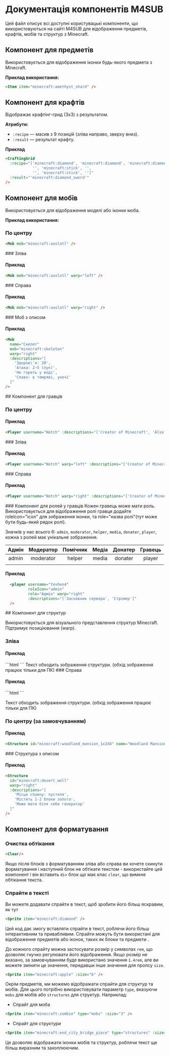 
# Документація компонентів M4SUB

Цей файл описує всі доступні користувацькі компоненти, що використовуються на сайті M4SUB для відображення предметів, крафтів, мобів та структур з Minecraft.

## Компонент для предметів

Використовується для відображення іконки будь-якого предмета з Minecraft.

**Приклад використання:**

```html
<Item item="minecraft:amethyst_shard" />
```
<Item item="minecraft:amethyst_shard" />

## Компонент для крафтів

Відображає крафтінг-грид (3x3) з результатом.

**Атрибути:**
- `:recipe` — масив з 9 позицій (зліва направо, зверху вниз).
- `:result` — результат крафту.

**Приклад**

```html
<CraftingGrid 
  :recipe="['minecraft:diamond', 'minecraft:diamond', 'minecraft:diamond', 
            '', 'minecraft:stick', '', 
            '', 'minecraft:stick', '']" 
  :result="'minecraft:diamond_sword'" 
/>
```

<CraftingGrid 
  :recipe="['minecraft:diamond', 'minecraft:diamond', 'minecraft:diamond', 
            '', 'minecraft:stick', '', 
            '', 'minecraft:stick', '']" 
  :result="'minecraft:diamond_sword'" 
/>

## Компонент для мобів

Використовується для відображення моделі або іконки моба.

**Приклад використання:**

### По центру
<Mob mob="minecraft:axolotl" />

```html
<Mob mob="minecraft:axolotl" />
```
<Clear/>
### Зліва
<Mob mob="minecraft:axolotl" warp="left" />


#### Приклад
```html
<Mob mob="minecraft:axolotl" warp="left" /> 
```
<Clear/>
### Справа
<Mob mob="minecraft:axolotl" warp="right" />

#### Приклад
```html
<Mob mob="minecraft:axolotl" warp="right" /> 
```
<Clear/>
### Моб з описом
<Mob
  name="Скелет"
  mob="minecraft:skeleton"
  warp="right"
  :descriptions="[
    'Здоров\'я: 20',
    'Атака: 2–5 (лук)',
    'Не горить у воді',
    'Спавн: в темряві, уночі'
  ]"
/>

#### Приклад
```html
<Mob
  name="Скелет"
  mob="minecraft:skeleton"
  warp="right"
  :descriptions="[
    'Здоров\'я: 20',
    'Атака: 2–5 (лук)',
    'Не горить у воді',
    'Спавн: в темряві, уночі'
  ]"
/>
```
<Clear/>
## Компонент для гравців

### По центру
<Player username="Notch" :descriptions="['Creator of Minecraft', 'Also known as Markus Persson']" />

#### Приклад
```html
<Player username="Notch" :descriptions="['Creator of Minecraft', 'Also known as Markus Persson']" />
```
<Clear/>
### Зліва
<Player username="Notch" warp="left" :descriptions="['Creator of Minecraft', 'Also known as Markus Persson']" />

#### Приклад
```html
<Player username="Notch" warp="left" :descriptions="['Creator of Minecraft', 'Also known as Markus Persson']" />
```
<Clear/>
### Справа
<Player username="Notch" warp="right" :descriptions="['Creator of Minecraft', 'Also known as Markus Persson']" />

#### Приклад
```html
<Player username="Notch" warp="right" :descriptions="['Creator of Minecraft', 'Also known as Markus Persson']" />
```
<Clear/>
### Компонент для ролей у гравців
Кожен гравець може мати роль. Використовується для відображення ролі гравця додайте roleIcon="icon" для зображення іконки, та role="назва ролі"(тут може бути будь-який рядок ролі).

Значків у нас всього 6: `admin`, `moderator`, `helper`, `media`, `donater`, `player`, кожна з ролей має унікальне зображення.


|      Адмін      |    Модератор    |    Помічник     |     Медіа      |   Донатер    |    Гравець    |
|:--------------:|:--------------:|:--------------:|:--------------:|:--------------:|:--------------:|
|      admin      |     moderator    |     helper      |      media     |    donater    |     player     |
| <i class="role-icon admin"></i> | <i class="role-icon moderator"></i> | <i class="role-icon helper"></i> | <i class="role-icon media"></i> | <i class="role-icon donater"></i> | <i class="role-icon player"></i> |

#### Приклад
<player username="Yevhen4" roleIcon="admin" role="Адмін" warp="right" :descriptions="['Засновник сервера', 'Стрімер']" />

```html
  <player username="Yevhen4" 
          roleIcon="admin"
          role="Адмін" warp="right"
          :descriptions="['Засновник сервера', 'Стрімер']" 
  />
```
<Clear/>
## Компонент для структур

Використовується для візуального представлення структур Minecraft. Підтримує позиціювання (warp).

### Зліва

#### Приклад
<Structure id="minecraft:ancient_city_left" warp="left" name="Стародавнє місто" />
```html
<Structure id="minecraft:ancient_city_left" warp="left" name="Стародавнє місто" />
```
Текст обходить зображення структури. (обхід зображення працює тільки для ПК)
<Clear/>
### Справа

#### Приклад
<Structure id="minecraft:stronghold_portal_room" warp="right" name="Енд Портал" />
```html
<Structure id="minecraft:stronghold_portal_room" warp="right" name="Енд Портал" />
```

Текст обходить зображення структури. (обхід зображення працює тільки для ПК)
<Clear/>
### По центру (за замовчуванням)
#### Приклад
<Structure id="minecraft:woodland_mansion_1x2d4" name="Woodland Mansion" />

```html
<Structure id="minecraft:woodland_mansion_1x2d4" name="Woodland Mansion" />
```
<Clear/>
### Структура з описом
<Structure
  id="minecraft:desert_well"
  warp="right"
  :descriptions="[
    'Місце спавну: пустеля',
    'Містить 1-2 блоки золота',
    'Може мати біля себе генератор'
  ]"
/>

#### Приклад
```html
<Structure
  id="minecraft:desert_well"
  warp="right"
  :descriptions="[
    'Місце спавну: пустеля',
    'Містить 1-2 блоки золота',
    'Може мати біля себе генератор'
  ]"
/>
```

## Компонент для форматування

### Очистка обтікання
```html
<Clear/>
```

Якщо після блоків з форматуванням зліва або справа ви хочете скинути форматування і наступний блок не обтікати текстом - використайте цей компонент і він вставить `div` блок що має клас `clear`, що вимкне обтікання текста.

### Спрайти в тексті

Ви можете додавати спрайти в текст, щоб зробити його більш яскравим, як тут <Sprite item="minecraft:diamond" />

```html
<Sprite item="minecraft:diamond" />
```

Цей код дає змогу вставляти спрайти в текст, роблячи його більш інтерактивним та привабливим. Спрайти можуть бути використані для відображення предметів або іконок, таких як блоки <Sprite item="minecraft:diamond_block" /> та предмети <Sprite item="minecraft:diamond" />.

До кожного спрайту можна застосувати розмір у символах `rem`, що дозволяє гнучко регулювати його відображення. Якщо розмір <Sprite item="minecraft:apple" :size="6" /> не вказано, за замовчуванням буде використано значення `1.4rem`, але ви можете змінити це значення, передавши інше значення для пропсу `size`.

```html
<Sprite item="minecraft:apple" :size="6" />
```

Окрім предметів, ми можемо відображати спрайти для структур та мобів. Для цього потрібно використовувати параметр `type`, вказуючи `mobs` для мобів або `structures` для структур. Наприклад:

- Спрайт для моба <Sprite item="minecraft:zombie" type="mobs" :size="3" />

```html
<Sprite item="minecraft:zombie" type="mobs" :size="3" />
```

- Спрайт для структури <Sprite item="minecraft:end_city_bridge_piece" type="structures" :size="3" />

```html
<Sprite item="minecraft:end_city_bridge_piece" type="structures" :size="3" />
```

Це дозволяє відображати іконки мобів та структур, роблячи текст ще більш виразним та захоплюючим.

